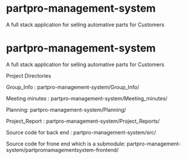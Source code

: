 # partpro-management-system
A full stack application for selling automative parts for Customers


# partpro-management-system
A full stack application for selling automative parts for Customers

Project Directories

Group_Info : partpro-management-system/Group_Info/

Meeting minutes : partpro-management-system/Meeting_minutes/

Planning: partpro-management-system/Planning/

Project_Report : partpro-management-system/Project_Reports/

Source code for back end : partpro-management-system/src/

Source code for frone end which is a submodule: partpro-management-system/partpromamagementsystem-frontend/

